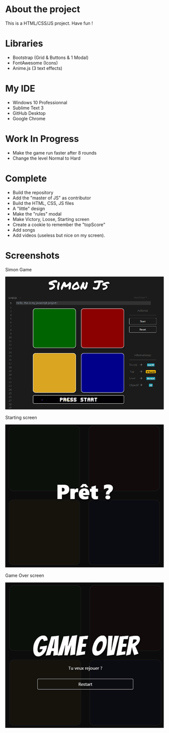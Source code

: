 # About the project

This is a HTML/CSS/JS project. Have fun !

# Libraries

- Bootstrap (Grid & Buttons & 1 Modal)
- FontAwesome (Icons)
- Anime.js (3 text effects)

# My IDE

- Windows 10 Professionnal
- Sublime Text 3
- GitHub Desktop
- Google Chrome

# Work In Progress

- Make the game run faster after 8 rounds
- Change the level Normal to Hard

# Complete

- Build the repository
- Add the "master of JS" as contributor
- Build the HTML, CSS, JS files
- A "little" design
- Make the "rules" modal
- Make Victory, Loose, Starting screen
- Create a cookie to remember the "topScore"
- Add songs
- Add videos (useless but nice on my screen).

# Screenshots

Simon Game

![alt text](https://raw.githubusercontent.com/Alevhovic/SuperSimon/master/screenshot_1.PNG)

Starting screen

![alt text](https://raw.githubusercontent.com/Alevhovic/SuperSimon/master/screenshot_2.PNG)

Game Over screen

![alt text](https://raw.githubusercontent.com/Alevhovic/SuperSimon/master/screenshot_3.PNG)
